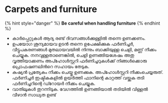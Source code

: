 # Carpets and furniture

{% hint style="danger" %}
**Be careful when handling furniture**
{% endhint %}

* കാർപ്പെറ്റുകൾ ആദ്യ രണ്ട് ദിവസങ്ങൾക്കുള്ളിൽ തന്നെ ഉണക്കണം.
* ഉപയോഗ ശൂന്യമായവ ഉടൻ തന്നെ ഉപേക്ഷിക്കുക ഫർണിച്ചർ, വീട്ടുപകരണങ്ങൾ മുതലായവയിൽ നിന്നും ബാക്കിയുള്ള ചെളി, മണ്ണ് നീക്കം ചെയ്യുക. നനവുള്ളതാണെങ്കിൽ, ചെളി ഉണങ്ങിയശേഷം അതു വൃത്തിയാക്കണം അപ്ഹോൾസ്റ്ററി ഫർണിച്ചറുകൾക്ക് നിങ്ങൾക്കൊരു പ്രൊഫഷണലിൻറെ സഹായം തേടുക.
* കുഷ്യൻ പ്രത്യേകം നീക്കം ചെയ്തു ഉണക്കുക. അപ്ഹോൾസ്റ്ററി നീക്കംചെയ്യരുത്. ഫർണിച്ചർ ഇഷ്ടികകളിൽ ഉയർത്തി ഫാനിന്റെ കാറ്റത്ത് വയ്ക്കുക തടി ഫർണിച്ചറിന്റെ ഡ്റോയർ നീക്കം ചെയ്യുക.
* വാതിലുകൾ തുറന്നിടുക. വേഗത്തിൽ ഉണങ്ങിയാൽ തടിയിൽ വിള്ളൽ വീഴാൻ സാധ്യത ഉണ്ട്
